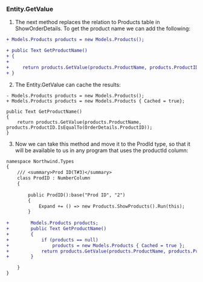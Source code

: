 ﻿### Entity.GetValue 
1.	The next method replaces the relation to Products table in ShowOrderDetails. To get the product name we can add the following:
```diff
+ Models.Products products = new Models.Products();

+ public Text GetProductName()
+ {
+     
+     return products.GetValue(products.ProductName, products.ProductID.IsEqualTo(OrderDetails.ProductID));
+ }
```  
2. The Entity.GetValue can cache the results:

```
- Models.Products products = new Models.Products();
+ Models.Products products = new Models.Products { Cached = true};

public Text GetProductName()
{
    return products.GetValue(products.ProductName, products.ProductID.IsEqualTo(OrderDetails.ProductID));
}
```
3. Now we can take this method and move it to the ProdId type, so that it will be available to us in any program that uses the productId column:
```diff
namespace Northwind.Types
{
    /// <summary>Prod ID(T#3)</summary>
    class ProdID : NumberColumn 
    {
        
        public ProdID():base("Prod ID", "2")
        {
            Expand += () => new Products.ShowProducts().Run(this);
        }
        
+        Models.Products products;
+        public Text GetProductName()
+        {            
+            if (products == null)
+                products = new Models.Products { Cached = true };
+            return products.GetValue(products.ProductName, products.ProductID.IsEqualTo(this));
+        }

    }
}
```